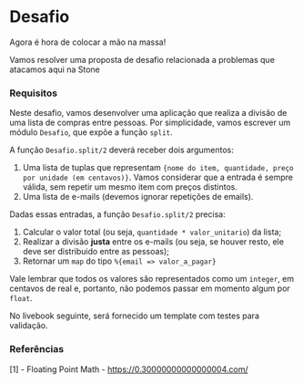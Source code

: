 # Desafio

Agora é hora de colocar a mão na massa!

Vamos resolver uma proposta de desafio relacionada a problemas que atacamos aqui na Stone

### Requisitos

Neste desafio, vamos desenvolver uma aplicação que realiza a divisão de uma lista de compras entre pessoas.
Por simplicidade, vamos escrever um módulo `Desafio`, que expõe a função `split`.

A função `Desafio.split/2` deverá receber dois argumentos:

1. Uma lista de tuplas que representam `{nome do item, quantidade, preço por unidade (em centavos)}`.
   Vamos considerar que a entrada é sempre válida, sem repetir um mesmo item com preços distintos.
2. Uma lista de e-mails (devemos ignorar repetições de emails).

Dadas essas entradas, a função `Desafio.split/2` precisa:

1. Calcular o valor total (ou seja, `quantidade * valor_unitario`) da lista;
2. Realizar a divisão **justa** entre os e-mails (ou seja, se houver resto, ele deve ser distribuido entre as pessoas);
3. Retornar um `map` do tipo `%{email => valor_a_pagar}`

Vale lembrar que todos os valores são representados como um `integer`, em centavos de real e, portanto, não podemos passar em momento algum por `float`.

No livebook seguinte, será fornecido um template com testes para validação.

### Referências

[1] - Floating Point Math - https://0.30000000000000004.com/
